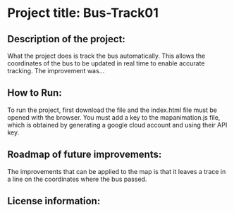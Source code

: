 # Project title: Bus-Track01

## Description of the project:
What the project does is track the bus automatically. This allows the coordinates of the bus to be updated in real time to enable accurate tracking. The improvement was...

## How to Run:
To run the project, first download the file and the index.html file must be opened with the browser. You must add a key to the mapanimation.js file, which is obtained by generating a google cloud account and using their API key.

## Roadmap of future improvements:
The improvements that can be applied to the map is that it leaves a trace in a line on the coordinates where the bus passed.

## License information:

